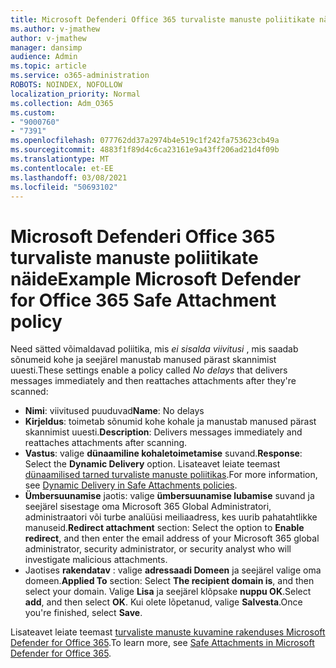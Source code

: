 ```yaml
---
title: Microsoft Defenderi Office 365 turvaliste manuste poliitikate näide
ms.author: v-jmathew
author: v-jmathew
manager: dansimp
audience: Admin
ms.topic: article
ms.service: o365-administration
ROBOTS: NOINDEX, NOFOLLOW
localization_priority: Normal
ms.collection: Adm_O365
ms.custom:
- "9000760"
- "7391"
ms.openlocfilehash: 077762dd37a2974b4e519c1f242fa753623cb49a
ms.sourcegitcommit: 4883f1f89d4c6ca23161e9a43ff206ad21d4f09b
ms.translationtype: MT
ms.contentlocale: et-EE
ms.lasthandoff: 03/08/2021
ms.locfileid: "50693102"
---
```

# <a name="example-microsoft-defender-for-office-365-safe-attachment-policy"></a><span data-ttu-id="b7f85-102">Microsoft Defenderi Office 365 turvaliste manuste poliitikate näide</span><span class="sxs-lookup"><span data-stu-id="b7f85-102">Example Microsoft Defender for Office 365 Safe Attachment policy</span></span>

<span data-ttu-id="b7f85-103">Need sätted võimaldavad poliitika, mis *ei sisalda viivitusi* , mis saadab sõnumeid kohe ja seejärel manustab manused pärast skannimist uuesti.</span><span class="sxs-lookup"><span data-stu-id="b7f85-103">These settings enable a policy called *No delays* that delivers messages immediately and then reattaches attachments after they're scanned:</span></span>

- <span data-ttu-id="b7f85-104">**Nimi**: viivitused puuduvad</span><span class="sxs-lookup"><span data-stu-id="b7f85-104">**Name**: No delays</span></span>
- <span data-ttu-id="b7f85-105">**Kirjeldus**: toimetab sõnumid kohe kohale ja manustab manused pärast skannimist uuesti.</span><span class="sxs-lookup"><span data-stu-id="b7f85-105">**Description**: Delivers messages immediately and reattaches attachments after scanning.</span></span>
- <span data-ttu-id="b7f85-106">**Vastus**: valige **dünaamiline kohaletoimetamise** suvand.</span><span class="sxs-lookup"><span data-stu-id="b7f85-106">**Response**: Select the **Dynamic Delivery** option.</span></span> <span data-ttu-id="b7f85-107">Lisateavet leiate teemast [dünaamilised tarned turvaliste manuste poliitikas](https://go.microsoft.com/fwlink/?linkid=2092328).</span><span class="sxs-lookup"><span data-stu-id="b7f85-107">For more information, see [Dynamic Delivery in Safe Attachments policies](https://go.microsoft.com/fwlink/?linkid=2092328).</span></span>
- <span data-ttu-id="b7f85-108">**Ümbersuunamise** jaotis: valige **ümbersuunamise lubamise** suvand ja seejärel sisestage oma Microsoft 365 Global Administratori, administraatori või turbe analüüsi meiliaadress, kes uurib pahatahtlikke manuseid.</span><span class="sxs-lookup"><span data-stu-id="b7f85-108">**Redirect attachment** section: Select the option to **Enable redirect**, and then enter the email address of your Microsoft 365 global administrator, security administrator, or security analyst who will investigate malicious attachments.</span></span>
- <span data-ttu-id="b7f85-109">Jaotises **rakendatav** : valige **adressaadi Domeen** ja seejärel valige oma domeen.</span><span class="sxs-lookup"><span data-stu-id="b7f85-109">**Applied To** section: Select **The recipient domain is**, and then select your domain.</span></span> <span data-ttu-id="b7f85-110">Valige **Lisa** ja seejärel klõpsake **nuppu OK**.</span><span class="sxs-lookup"><span data-stu-id="b7f85-110">Select **add**, and then select **OK**.</span></span> <span data-ttu-id="b7f85-111">Kui olete lõpetanud, valige **Salvesta**.</span><span class="sxs-lookup"><span data-stu-id="b7f85-111">Once you're finished, select **Save**.</span></span>

<span data-ttu-id="b7f85-112">Lisateavet leiate teemast [turvaliste manuste kuvamine rakenduses Microsoft Defender for Office 365](https://go.microsoft.com/fwlink/?linkid=2092213).</span><span class="sxs-lookup"><span data-stu-id="b7f85-112">To learn more, see [Safe Attachments in Microsoft Defender for Office 365](https://go.microsoft.com/fwlink/?linkid=2092213).</span></span>
